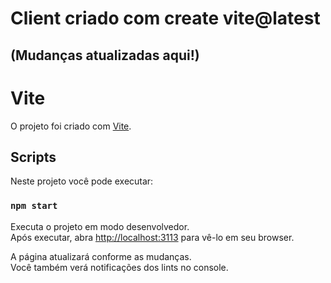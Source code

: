 # Client criado com create vite@latest 
## (Mudanças atualizadas aqui!)

# Vite

O projeto foi criado com [Vite](https://vitejs.dev/).

## Scripts

Neste projeto você pode executar:

### `npm start`

Executa o projeto em modo desenvolvedor.\
Após executar, abra [http://localhost:3113](http://localhost:3113) para vê-lo em seu browser.

A página atualizará conforme as mudanças.\
Você também verá notificações dos lints no console.